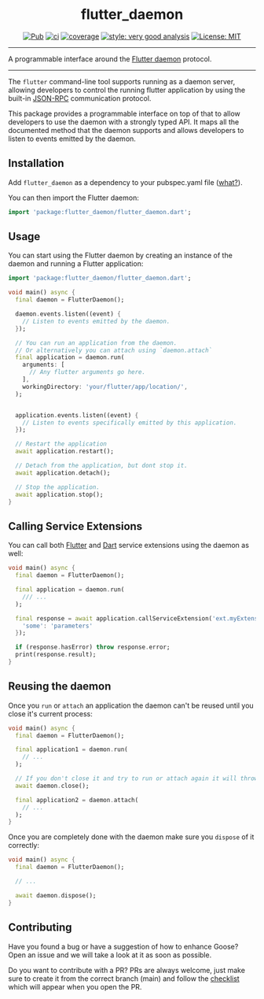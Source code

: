 <h1 align="center">flutter_daemon</h1>

<p align="center">
<a href="https://pub.dev/packages/flutter_daemon"><img src="https://img.shields.io/pub/v/flutter_daemon.svg" alt="Pub"></a>
<a href="https://github.com//wolfenrain/flutter_daemon/actions"><img src="https://github.com/wolfenrain/flutter_daemon/actions/workflows/main.yaml/badge.svg" alt="ci"></a>
<a href="https://github.com//wolfenrain/flutter_daemon/actions"><img src="https://raw.githubusercontent.com/wolfenrain/flutter_daemon/main/coverage_badge.svg" alt="coverage"></a>
<a href="https://pub.dev/packages/very_good_analysis"><img src="https://img.shields.io/badge/style-very_good_analysis-B22C89.svg" alt="style: very good analysis"></a>
<a href="https://opensource.org/licenses/MIT"><img src="https://img.shields.io/badge/license-MIT-purple.svg" alt="License: MIT"></a>
</p>

---

A programmable interface around the [Flutter daemon][flutter_daemon] protocol.

---

The `flutter` command-line tool supports running as a daemon server, allowing developers to control
the running flutter application by using the built-in [JSON-RPC](https://www.jsonrpc.org/) 
communication protocol.

This package provides a programmable interface on top of that to allow developers to use the daemon
with a strongly typed API. It maps all the documented method that the daemon supports and allows
developers to listen to events emitted by the daemon. 

## Installation

Add `flutter_daemon` as a dependency to your pubspec.yaml file ([what?](https://flutter.io/using-packages/)).

You can then import the Flutter daemon:

```dart
import 'package:flutter_daemon/flutter_daemon.dart';
```

## Usage

You can start using the Flutter daemon by creating an instance of the daemon and running a Flutter
application:

```dart
import 'package:flutter_daemon/flutter_daemon.dart';

void main() async {
  final daemon = FlutterDaemon();

  daemon.events.listen((event) {
    // Listen to events emitted by the daemon.
  });

  // You can run an application from the daemon.
  // Or alternatively you can attach using `daemon.attach`
  final application = daemon.run(
    arguments: [
      // Any flutter arguments go here.
    ],
    workingDirectory: 'your/flutter/app/location/',
  );


  application.events.listen((event) {
    // Listen to events specifically emitted by this application.
  });

  // Restart the application
  await application.restart();

  // Detach from the application, but dont stop it.
  await application.detach();

  // Stop the application.
  await application.stop();
}
```

## Calling Service Extensions

You can call both [Flutter](https://api.flutter.dev/flutter/services/ServicesBinding/initServiceExtensions.html) and [Dart](https://api.flutter.dev/flutter/dart-developer/registerExtension.html) service extensions using the daemon as well:

```dart
void main() async {
  final daemon = FlutterDaemon();

  final application = daemon.run(
    /// ...
  );

  final response = await application.callServiceExtension('ext.myExtension.handler', {
    'some': 'parameters'
  });

  if (response.hasError) throw response.error;
  print(response.result);
}
```

## Reusing the daemon

Once you `run` or `attach` an application the daemon can't be reused until you close it's current
process:

```dart
void main() async {
  final daemon = FlutterDaemon();

  final application1 = daemon.run(
    // ...
  );

  // If you don't close it and try to run or attach again it will throw a StateError.
  await daemon.close();

  final application2 = daemon.attach(
    // ...
  );
}
```

Once you are completely done with the daemon make sure you `dispose` of it correctly:

```dart
void main() async {
  final daemon = FlutterDaemon();

  // ...

  await daemon.dispose();
}
```

## Contributing

Have you found a bug or have a suggestion of how to enhance Goose? Open an issue and we will take a look at it as soon as possible.

Do you want to contribute with a PR? PRs are always welcome, just make sure to create it from the correct branch (main) and follow the [checklist](https://github.com/wolfenrain/flutter_daemon/blob/main/.github/PULL_REQUEST_TEMPLATE.md) which will appear when you open the PR.

[flutter_daemon]: https://github.com/flutter/flutter/blob/master/packages/flutter_tools/doc/daemon.md
